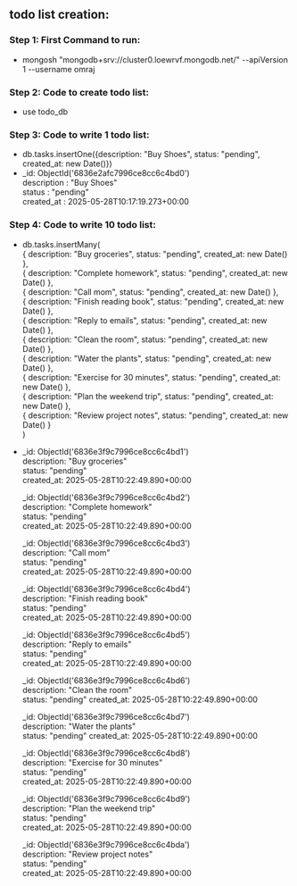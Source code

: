 ## todo list creation:

### Step 1: First Command to run:
- mongosh "mongodb+srv://cluster0.loewrvf.mongodb.net/" --apiVersion 1 --username omraj

### Step 2: Code to create todo list:
- use todo_db

### Step 3: Code to write 1 todo list:
- db.tasks.insertOne({description: "Buy Shoes", status: "pending", created_at: new Date()})
- _id: ObjectId('6836e2afc7996ce8cc6c4bd0')  
  description : "Buy Shoes"  
  status : "pending"  
  created_at : 2025-05-28T10:17:19.273+00:00

### Step 4: Code to write 10 todo list:
- db.tasks.insertMany(  
  { description: "Buy groceries", status: "pending", created_at: new Date() },  
  { description: "Complete homework", status: "pending", created_at: new Date() },  
  { description: "Call mom", status: "pending", created_at: new Date() },  
  { description: "Finish reading book", status: "pending", created_at: new Date() },  
  { description: "Reply to emails", status: "pending", created_at: new Date() },  
  { description: "Clean the room", status: "pending", created_at: new Date() },  
  { description: "Water the plants", status: "pending", created_at: new Date() },  
  { description: "Exercise for 30 minutes", status: "pending", created_at: new Date() },  
  { description: "Plan the weekend trip", status: "pending", created_at: new Date() },  
  { description: "Review project notes", status: "pending", created_at: new Date() }  
)
- _id: ObjectId('6836e3f9c7996ce8cc6c4bd1')  
description: "Buy groceries"  
status: "pending"  
created_at: 2025-05-28T10:22:49.890+00:00  

  _id: ObjectId('6836e3f9c7996ce8cc6c4bd2')  
  description: "Complete homework"  
  status: "pending"  
  created_at: 2025-05-28T10:22:49.890+00:00  

  _id: ObjectId('6836e3f9c7996ce8cc6c4bd3')  
  description: "Call mom"  
  status: "pending"  
  created_at: 2025-05-28T10:22:49.890+00:00  

  _id: ObjectId('6836e3f9c7996ce8cc6c4bd4')  
  description: "Finish reading book"  
  status: "pending"  
  created_at: 2025-05-28T10:22:49.890+00:00  

  _id: ObjectId('6836e3f9c7996ce8cc6c4bd5')  
  description: "Reply to emails"  
  status: "pending"  
  created_at: 2025-05-28T10:22:49.890+00:00  

  _id: ObjectId('6836e3f9c7996ce8cc6c4bd6')  
  description: "Clean the room"  
  status: "pending" 
  created_at: 2025-05-28T10:22:49.890+00:00  

  _id: ObjectId('6836e3f9c7996ce8cc6c4bd7')  
  description: "Water the plants"  
  status: "pending" 
  created_at: 2025-05-28T10:22:49.890+00:00  

  _id: ObjectId('6836e3f9c7996ce8cc6c4bd8')  
  description: "Exercise for 30 minutes"  
  status: "pending"  
  created_at: 2025-05-28T10:22:49.890+00:00  

  _id: ObjectId('6836e3f9c7996ce8cc6c4bd9')  
  description: "Plan the weekend trip"  
  status: "pending"  
  created_at: 2025-05-28T10:22:49.890+00:00  

  _id: ObjectId('6836e3f9c7996ce8cc6c4bda')  
  description: "Review project notes"  
  status: "pending"  
  created_at: 2025-05-28T10:22:49.890+00:00